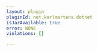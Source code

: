 ```yaml
---
layout: plugin
pluginId: net.karlmartens.dotnet
isJarAvailable: true
error: NONE
violations: []

---
```

